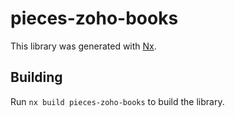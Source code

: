 # pieces-zoho-books

This library was generated with [Nx](https://nx.dev).

## Building

Run `nx build pieces-zoho-books` to build the library.
